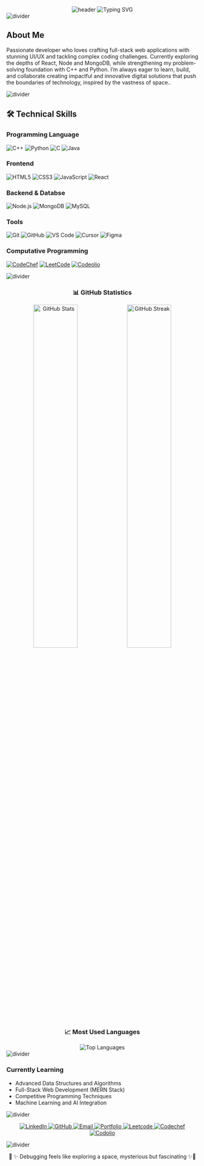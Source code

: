 <div align="center">

<img src="https://capsule-render.vercel.app/api?type=rounded&color=ffffff&height=130&section=header&text=Dhivakar%20S&fontSize=50&fontColor=000000&animation=fadeIn&fontAlignY=40&desc=Full%20Stack%20Developer%20|%20UI/UX%20Designer&descAlignY=70&descSize=15" alt="header"/>

<img src="https://readme-typing-svg.demolab.com?font=Fira+Code&weight=600&size=28&duration=3000&pause=1000&color=FFFFFF&center=true&vCenter=true&multiline=false&repeat=true&width=600&height=100&lines=Welcome+To+My+Space+%F0%9F%9B%B8;Building+Elegant+Website+%F0%9F%8C%A0;Passonate+UI/UX+Designer+%E2%9C%A8;" alt="Typing SVG" />
</div>

<img src="https://user-images.githubusercontent.com/73097560/115834477-dbab4500-a447-11eb-908a-139a6edaec5c.gif" alt="divider"/>

<h2>About Me</h2>
<p>Passionate developer who loves crafting full-stack web applications with stunning UI/UX and tackling complex coding challenges. Currently exploring the depths of  React, Node and MongoDB, while strengthening my problem-solving foundation with C++ and Python. I’m always eager to learn, build, and collaborate creating impactful and innovative digital solutions that push the boundaries of technology, inspired by the vastness of space..</p>

<img src="https://user-images.githubusercontent.com/73097560/115834477-dbab4500-a447-11eb-908a-139a6edaec5c.gif" alt="divider"/>


## 🛠️ Technical Skills

<div >

### Programming Language 
![C++](https://img.shields.io/badge/C++-000000?style=for-the-badge&logo=c%2B%2B&logoColor=white)
![Python](https://img.shields.io/badge/Python-FFFFFF?style=for-the-badge&logo=python&logoColor=000000)
![C](https://img.shields.io/badge/C-000000?style=for-the-badge&logo=c&logoColor=white)
![Java](https://img.shields.io/badge/Java-FFFFFF?style=for-the-badge&logo=java&logoColor=000000)

### Frontend
![HTML5](https://img.shields.io/badge/HTML5-000000?style=for-the-badge&logo=html5&logoColor=white)
![CSS3](https://img.shields.io/badge/CSS3-FFFFFF?style=for-the-badge&logo=css3&logoColor=000000)
![JavaScript](https://img.shields.io/badge/JavaScript-000000?style=for-the-badge&logo=javascript&logoColor=white)
![React](https://img.shields.io/badge/React-FFFFFF?style=for-the-badge&logo=react&logoColor=000000)

### Backend & Databse
![Node.js](https://img.shields.io/badge/Node.js-000000?style=for-the-badge&logo=node.js&logoColor=white)
![MongoDB](https://img.shields.io/badge/MongoDB-FFFFFF?style=for-the-badge&logo=mongodb&logoColor=000000)
![MySQL](https://img.shields.io/badge/MySQL-000000?style=for-the-badge&logo=mysql&logoColor=white)

### Tools
![Git](https://img.shields.io/badge/Git-FFFFFF?style=for-the-badge&logo=git&logoColor=000000)
![GitHub](https://img.shields.io/badge/GitHub-000000?style=for-the-badge&logo=github&logoColor=white)
![VS Code](https://img.shields.io/badge/VS%20Code-FFFFFF?style=for-the-badge&logo=visualstudiocode&logoColor=000000)
![Cursor](https://img.shields.io/badge/Cursor-000000?style=for-the-badge&logo=cursor&logoColor=white)
![Figma](https://img.shields.io/badge/Figma-FFFFFF?style=for-the-badge&logo=figma&logoColor=000000)

### Computative Programming
[![CodeChef](https://img.shields.io/badge/CodeChef-000000?style=for-the-badge&logo=codechef&logoColor=white)](https://www.codechef.com/users/kit27csbs14)
[![LeetCode](https://img.shields.io/badge/LeetCode-FFFFFF?style=for-the-badge&logo=leetcode&logoColor=000000)](https://leetcode.com/u/kit27csbs14)
[![Codeolio](https://img.shields.io/badge/Codeolio-000000?style=for-the-badge&logo=codepen&logoColor=white)](https://codolio.com/profile/Dhiva_S)

</div>
<img src="https://user-images.githubusercontent.com/73097560/115834477-dbab4500-a447-11eb-908a-139a6edaec5c.gif" alt="divider"/>


<div align="center">

### 📊 GitHub Statistics

<img src="https://github-readme-stats.vercel.app/api?username=Dhiva-1510&show_icons=true&theme=dark&hide_border=true&bg_color=000000&title_color=FFFFFF&icon_color=FFFFFF&text_color=FFFFFF" alt="GitHub Stats" width="48%" />
<img src="https://github-readme-streak-stats.herokuapp.com/?user=Dhiva-1510&theme=dark&hide_border=true&background=000000&ring=FFFFFF&fire=FFFFFF&currStreakLabel=FFFFFF" alt="GitHub Streak" width="48%" />

### 📈 Most Used Languages

<img src="https://github-readme-stats.vercel.app/api/top-langs/?username=Dhiva-1510&layout=compact&theme=dark&hide_border=true&bg_color=000000&title_color=FFFFFF&text_color=FFFFFF" alt="Top Languages" />

</div>
<img src="https://user-images.githubusercontent.com/73097560/115834477-dbab4500-a447-11eb-908a-139a6edaec5c.gif" alt="divider"/>

### Currently Learning
- Advanced Data Structures and Algorithms
- Full-Stack Web Development (MERN Stack)
- Competitive Programming Techniques
- Machine Learning and AI Integration

<img src="https://user-images.githubusercontent.com/73097560/115834477-dbab4500-a447-11eb-908a-139a6edaec5c.gif" alt="divider"/>

<p align="center">
  <a href="http://www.linkedin.com/in/dhivakar-sankar">
    <img src="https://img.shields.io/badge/LinkedIn-FFFFFF?style=for-the-badge&logo=linkedin&logoColor=000000" alt="LinkedIn"/>
  </a>
  <a href="https://github.com/Dhiva-1510">
    <img src="https://img.shields.io/badge/GitHub-000000?style=for-the-badge&logo=github&logoColor=white" alt="GitHub"/>
  </a>
  <a href="mailto:kit27.csbs14@gmail.com">
    <img src="https://img.shields.io/badge/Email-FFFFFF?style=for-the-badge&logo=gmail&logoColor=000000" alt="Email"/>
  </a>
  <a href="https://yourportfolio.com">
    <img src="https://img.shields.io/badge/Portfolio-000000?style=for-the-badge&logo=google-chrome&logoColor=white" alt="Portfolio"/>
  </a>
   <a href="https://leetcode.com/u/kit27csbs14">
    <img src="https://img.shields.io/badge/LeetCode-FFFFFF?style=for-the-badge&logo=leetcode&logoColor=000000" alt="Leetcode">
  </a>
  <a href="https://www.codechef.com/users/kit27csbs14">
    <img src="https://img.shields.io/badge/CodeChef-000000?style=for-the-badge&logo=codechef&logoColor=white" alt="Codechef">
  </a>
  <a href="https://codolio.com/profile/Dhiva_S">
  <img src="https://img.shields.io/badge/Codeolio-white?style=for-the-badge&logo=codepen&logoColor=000000" alt="Codolio">
</a>

</p>

<img src="https://user-images.githubusercontent.com/73097560/115834477-dbab4500-a447-11eb-908a-139a6edaec5c.gif" alt="divider"/>

<p align="center">
🌌 ✨ Debugging feels like exploring a space, mysterious but fascinating ✨🌌
</p>


